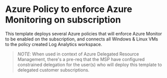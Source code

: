 # Azure Policy to enforce Azure Monitoring on subscription

This template deploys several Azure policies that will enforce Azure Monitor to be enabled on the subscription, and connects all Windows & Linux VMs to the policy created Log Analytics workspace.


>*NOTE*: When used in context of Azure Delegated Resource Management, there's a pre-req that the MSP have configured constrained delegation for the user(s) who will deploy this template to delegated customer subscriptions.